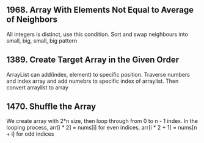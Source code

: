## 1968. Array With Elements Not Equal to Average of Neighbors
All integers is distinct, use this condition. Sort and swap neighbours into small, big, small, big pattern

## 1389. Create Target Array in the Given Order
ArrayList can add(index, element) to specific position. Traverse numbers and index array and add numebrs to specific index of arraylist. Then convert arraylist to array

## 1470. Shuffle the Array
We create array with 2*n size, then loop through from 0 to n - 1 index. In the looping process, arr[i * 2] = nums[i] for even indices, arr[i * 2 + 1] = nums[n + i] for odd indices
